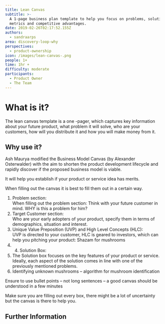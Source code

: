 ```yaml
---
title: Lean Canvas
subtitle: >-
  A 1-page business plan template to help you focus on problems, solutions, key
  metrics and competitive advantages.
date: 2019-02-26T02:17:52.155Z
authors:
  - sandraarps
area: discovery-loop-why
perspectives:
  - product-ownership
icon: /images/lean-canvas-.png
people: 1+
time: 1hr +
difficulty: moderate
participants:
  - Product Owner
  - The Team
---
```

# What is it?

The lean canvas template is a one -pager, which captures key information about your future product, what problem it will solve, who are your customers, how will you distribute it and how you will make money from it.

## Why use it?

Ash Maurya modified the Business Model Canvas (by Alexander Osterwalder) with the aim to shorten the product development lifecycle and rapidly discover if the proposed business model is viable.

It will help you establish if your product or service idea has merits.

When filling out the canvas it is best to fill them out in a certain way. 

1. Problem section: \
   When filling out the problem section: Think with your future customer in mind. WHY is this a problem for him?
2. Target Customer section: \
   Who are your early adopters of your product, specify them in terms of demographics, situation and interest.
3. Unique Value Preposition (UVP) and High Level Concepts (HLC): \
   UVP is directed to your customer, HLC is geared to investors, which can help you pitching your product: Shazam for mushrooms
4. 4. Solution Box:
5. The Solution box focuses on the key features of your product or service. Ideally, each aspect of the solution comes in line with one of the previously mentioned problems.
6. Identifying unknown mushrooms – algorithm for mushroom identification







Ensure to use bullet points – not long sentences – a good canvas should be understood in a few minutes

Make sure you are filling out every box, there might be a lot of uncertainty but the canvas is there to help you.

## Further Information
